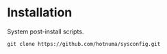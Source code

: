 # Installation

System post-install scripts.

```
git clone https://github.com/hotnuma/sysconfig.git
```


